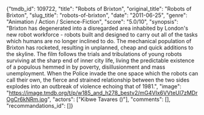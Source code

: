 {"tmdb_id": 109722, "title": "Robots of Brixton", "original_title": "Robots of Brixton", "slug_title": "robots-of-brixton", "date": "2011-06-25", "genre": "Animation / Action / Science-Fiction", "score": "5.0/10", "synopsis": "Brixton has degenerated into a disregarded area inhabited by London's new robot workforce - robots built and designed to carry out all of the tasks which humans are no longer inclined to do. The mechanical population of Brixton has rocketed, resulting in unplanned, cheap and quick additions to the skyline. The film follows the trials and tribulations of young robots surviving at the sharp end of inner city life, living the predictable existence of a populous hemmed in by poverty, disillusionment and mass unemployment. When the Police invade the one space which the robots can call their own, the fierce and strained relationship between the two sides explodes into an outbreak of violence echoing that of 1981.", "image": "https://image.tmdb.org/t/p/w185_and_h278_bestv2/mG4VIx6VVteUI7zMDrOgCr6kNRm.jpg", "actors": ["Kibwe Tavares ()"], "comments": [], "recommandations_id": []}